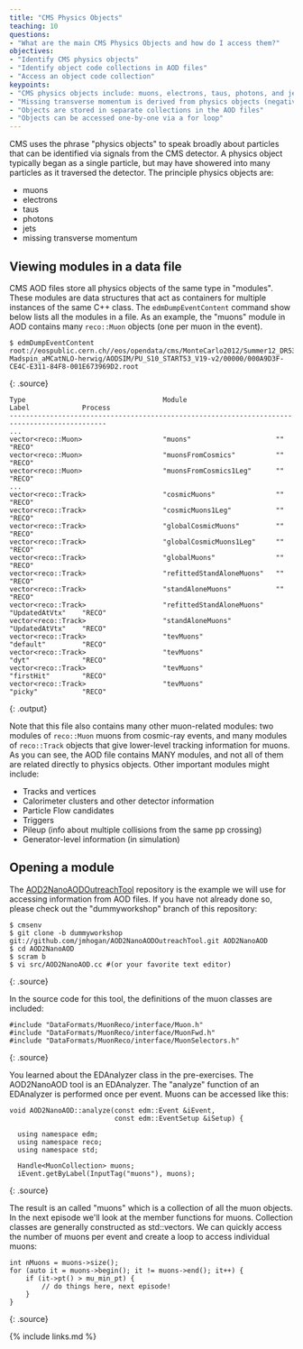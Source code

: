 ```yaml
---
title: "CMS Physics Objects"
teaching: 10
questions:
- "What are the main CMS Physics Objects and how do I access them?"
objectives:
- "Identify CMS physics objects"
- "Identify object code collections in AOD files"
- "Access an object code collection"
keypoints:
- "CMS physics objects include: muons, electrons, taus, photons, and jets." 
- "Missing transverse momentum is derived from physics objects (negative vector sum)."
- "Objects are stored in separate collections in the AOD files"
- "Objects can be accessed one-by-one via a for loop"
---
```


CMS uses the phrase "physics objects" to speak broadly about particles that can be identified via 
signals from the CMS detector. A physics object typically began as a single particle, but may have 
showered into many particles as it traversed the detector. The principle physics objects are:

*   muons
*   electrons
*   taus
*   photons
*   jets
*   missing transverse momentum

## Viewing modules in a data file

CMS AOD files store all physics objects of the same type in "modules". These modules are 
data structures that act as containers for multiple instances of the same C++ class. The `edmDumpEventContent` command
show below lists all the modules in a file. As an example,
the "muons" module in AOD contains many `reco::Muon` objects (one per muon in the event). 

~~~
$ edmDumpEventContent root://eospublic.cern.ch//eos/opendata/cms/MonteCarlo2012/Summer12_DR53X/TTbar_8TeV-Madspin_aMCatNLO-herwig/AODSIM/PU_S10_START53_V19-v2/00000/000A9D3F-CE4C-E311-84F8-001E673969D2.root
~~~
{: .source}

~~~
Type                                  Module                      Label             Process
----------------------------------------------------------------------------------------------
...
vector<reco::Muon>                    "muons"                     ""                "RECO"
vector<reco::Muon>                    "muonsFromCosmics"          ""                "RECO"
vector<reco::Muon>                    "muonsFromCosmics1Leg"      ""                "RECO"
...
vector<reco::Track>                   "cosmicMuons"               ""                "RECO"
vector<reco::Track>                   "cosmicMuons1Leg"           ""                "RECO"
vector<reco::Track>                   "globalCosmicMuons"         ""                "RECO"
vector<reco::Track>                   "globalCosmicMuons1Leg"     ""                "RECO"
vector<reco::Track>                   "globalMuons"               ""                "RECO"
vector<reco::Track>                   "refittedStandAloneMuons"   ""                "RECO"
vector<reco::Track>                   "standAloneMuons"           ""                "RECO"
vector<reco::Track>                   "refittedStandAloneMuons"   "UpdatedAtVtx"    "RECO"
vector<reco::Track>                   "standAloneMuons"           "UpdatedAtVtx"    "RECO"
vector<reco::Track>                   "tevMuons"                  "default"         "RECO"
vector<reco::Track>                   "tevMuons"                  "dyt"             "RECO"
vector<reco::Track>                   "tevMuons"                  "firstHit"        "RECO"
vector<reco::Track>                   "tevMuons"                  "picky"           "RECO"

~~~
{: .output}

Note that this file also contains many other muon-related modules: two modules of `reco::Muon` muons 
from cosmic-ray events, and many modules of `reco::Track` objects that give lower-level tracking
information for muons. As you can see, the AOD file contains MANY modules, and not all of them are related directly to 
physics objects. Other important modules might include:

*   Tracks and vertices
*   Calorimeter clusters and other detector information
*   Particle Flow candidates
*   Triggers
*   Pileup (info about multiple collisions from the same pp crossing)
*   Generator-level information (in simulation) 

## Opening a module

The [AOD2NanoAODOutreachTool](https://github.com/cms-opendata-analyses/AOD2NanoAODOutreachTool) 
repository is the example we will use for accessing information from AOD files. If you have not already done so, 
please check out the "dummyworkshop" branch of this repository:

~~~
$ cmsenv
$ git clone -b dummyworkshop git://github.com/jmhogan/AOD2NanoAODOutreachTool.git AOD2NanoAOD
$ cd AOD2NanoAOD
$ scram b
$ vi src/AOD2NanoAOD.cc #(or your favorite text editor)
~~~
{: .source}


In the source code for this tool, the definitions of the muon classes are included:
~~~
#include "DataFormats/MuonReco/interface/Muon.h"
#include "DataFormats/MuonReco/interface/MuonFwd.h"
#include "DataFormats/MuonReco/interface/MuonSelectors.h"
~~~
{: .source}

You learned about the EDAnalyzer class in the pre-exercises. The AOD2NanoAOD tool is an EDAnalyzer. 
The "analyze" function of an EDAnalyzer is performed once per event. Muons can be accessed like this:

~~~
void AOD2NanoAOD::analyze(const edm::Event &iEvent,
                          const edm::EventSetup &iSetup) {

  using namespace edm;
  using namespace reco;
  using namespace std;

  Handle<MuonCollection> muons;
  iEvent.getByLabel(InputTag("muons"), muons);
~~~ 
{: .source}

The result is an  called "muons" which is a collection of all the muon objects. 
In the next episode we'll look at the member functions for muons.
Collection classes are generally constructed as std::vectors. We can 
quickly access the number of muons per event and create a loop to access 
individual muons:

~~~
int nMuons = muons->size();
for (auto it = muons->begin(); it != muons->end(); it++) {
    if (it->pt() > mu_min_pt) {
        // do things here, next episode!
    }
}
~~~
{: .source}


{% include links.md %}

